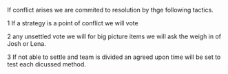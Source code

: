 If conflict arises we are commited to resolution by thge following tactics.

1 If a strategy is a point of conflict we will vote 

2 any unsettled vote we will for big picture items we will ask the weigh in of Josh or Lena.

3 If not able to settle and team is divided an agreed upon time will be set to test each dicussed method.